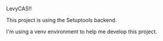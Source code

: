 LevyCAS!!

This project is using the Setuptools backend.

I'm using a venv environment to help me develop this project.
